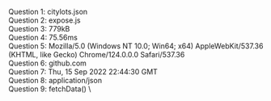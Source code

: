 Question 1: citylots.json \
Question 2: expose.js \
Question 3: 779kB \
Question 4: 75.56ms \
Question 5: Mozilla/5.0 (Windows NT 10.0; Win64; x64) AppleWebKit/537.36 (KHTML, like Gecko) Chrome/124.0.0.0 Safari/537.36 \
Question 6: github.com \
Question 7: Thu, 15 Sep 2022 22:44:30 GMT \
Question 8: application/json \
Question 9: fetchData() \